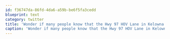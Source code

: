 ```yaml
---
id: f36747da-86fd-4da6-a59b-be6f5fa3cedd
blueprint: text
category: twitter
title: 'Wonder if many people know that the Hwy 97 HOV Lane in Kelowna is the 6th such curb-HOV-lane top operate in BC'
caption: 'Wonder if many people know that the Hwy 97 HOV Lane in Kelowna is the 6th such curb-HOV-lane top operate in BC'
---
```

